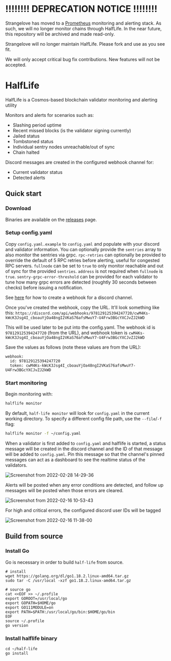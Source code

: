 # !!!!!!!! DEPRECATION NOTICE !!!!!!!!

Strangelove has moved to a [Prometheus](https://prometheus.io) monitoring and alerting stack. As such, we 
will no longer monitor chains through HalfLife. In the near future, this repository will be archived and made read-only.

Strangelove will no longer maintain HalfLife. Please fork and use as you see fit.

We will only accept critical bug fix contributions. New features will not be accepted.

# HalfLife

HalfLife is a Cosmos-based blockchain validator monitoring and alerting utility

Monitors and alerts for scenarios such as:
- Slashing period uptime
- Recent missed blocks (is the validator signing currently)
- Jailed status
- Tombstoned status
- Individual sentry nodes unreachable/out of sync
- Chain halted

Discord messages are created in the configured webhook channel for:
- Current validator status
- Detected alerts

## Quick start

### Download

Binaries are available on the [releases](https://github.com/strangelove-ventures/half-life/releases) page.

### Setup config.yaml

Copy `config.yaml.example` to `config.yaml` and populate with your discord and validator information.
You can optionally provide the `sentries` array to also monitor the sentries via grpc.
`rpc-retries` can optionally be provided to override the default of 5 RPC retries before alerting, useful for congested RPC servers.
`fullnode` can be set to `true` to only monitor reachable and out of sync for the provided `sentries`. `address` is not required when `fullnode` is `true`.
`sentry-grpc-error-threshold` can be provided for each validator to tune how many grpc errors are detected (roughtly 30 seconds between checks) before issuing a notification.

See [here](https://support.discord.com/hc/en-us/articles/228383668-Intro-to-Webhooks) for how to create a webhook for a discord channel.

Once you've created the webhook, copy the URL. It'll look something like this: `https://discord.com/api/webhooks/978129125394247720/cwM4Ks-kWcK3Jsg4I_cboauYjOa48ngI2VKaS76afsMwuY7-U4Frw3BGcYXCJvZJ2kWD`

This will be used later to be put into the config.yaml. The webhook id is `978129125394247720` (from the URL), and webhook token is `cwM4Ks-kWcK3Jsg4I_cboauYjOa48ngI2VKaS76afsMwuY7-U4Frw3BGcYXCJvZJ2kWD`

Save the values as follows (note these values are from the URL):
```yml:
webhook:
  id: 978129125394247720
  token: cwM4Ks-kWcK3Jsg4I_cboauYjOa48ngI2VKaS76afsMwuY7-U4Frw3BGcYXCJvZJ2kWD
```

### Start monitoring

Begin monitoring with:

```bash
halflife monitor
```

By default, `half-life monitor` will look for `config.yaml` in the current working directory. To specify a different config file path, use the `--file`/`-f` flag:

```bash
halflife monitor -f ~/config.yaml
```

When a validator is first added to `config.yaml` and halflife is started, a status message will be created in the discord channel and the ID of that message will be added to `config.yaml`. Pin this message so that the channel's pinned messages can act as a dashboard to see the realtime status of the validators.

![Screenshot from 2022-02-28 14-29-36](https://user-images.githubusercontent.com/6722152/156061805-330d1c76-acfa-4089-b327-f35f686fa0e7.png)

Alerts will be posted when any error conditions are detected, and follow up messages will be posted when those errors are cleared.

![Screenshot from 2022-02-16 10-53-43](https://user-images.githubusercontent.com/6722152/154326098-12aa787f-389e-4abf-af56-93918090ddc1.png)

For high and critical errors, the configured discord user IDs will be tagged

![Screenshot from 2022-02-16 11-38-00](https://user-images.githubusercontent.com/6722152/154333667-af823075-73fc-4d41-97ce-40432f3450ac.png)

## Build from source

### Install Go

Go is necessary in order to build `half-life` from source.

```
# install
wget https://golang.org/dl/go1.18.2.linux-amd64.tar.gz
sudo tar -C /usr/local -xzf go1.18.2.linux-amd64.tar.gz

# source go
cat <<EOF >> ~/.profile
export GOROOT=/usr/local/go
export GOPATH=$HOME/go
export GO111MODULE=on
export PATH=$PATH:/usr/local/go/bin:$HOME/go/bin
EOF
source ~/.profile
go version
```

### Install halflife binary

```
cd ~/half-life
go install
```
